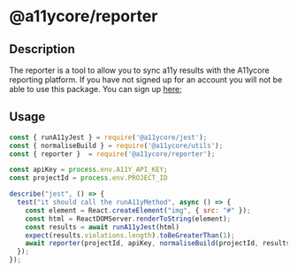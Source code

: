 # @a11ycore/reporter

## Description

The reporter is a tool to allow you to sync a11y results with the A11ycore reporting platform. 
If you have not signed up for an account you will not be able to use this package. You can sign up [here](https://a11ycore.com/#/login);

## Usage

```javascript
const { runA11yJest } = require('@a11ycore/jest');
const { normaliseBuild } = require('@a11ycore/utils');
const { reporter }  = require('@a11ycore/reporter');

const apiKey = process.env.A11Y_API_KEY;
const projectId = process.env.PROJECT_ID

describe("jest", () => {
  test("it should call the runA11yMethod", async () => {
    const element = React.createElement("img", { src: "#" });
    const html = ReactDOMServer.renderToString(element);
    const results = await runA11yJest(html)
    expect(results.violations.length).toBeGreaterThan(1);
    await reporter(projectId, apiKey, normaliseBuild(projectId, results)); // you can then login to your a11ycore dashbaord to see results
  });
});
```
